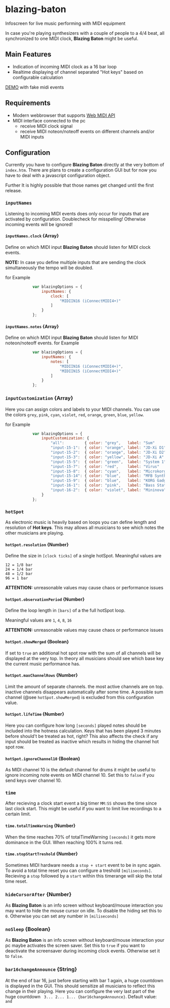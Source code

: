# blazing-baton
Infoscreen for live music performing with MIDI equipment


In case you're playing synthesizers with a couple of people to a 4/4 beat, all synchronized to one MIDI clock, **Blazing Baton** might be useful.

## Main Features
  * Indication of incoming MIDI clock as a 16 bar loop
  * Realtime displaying of channel separated "Hot keys" based on configurable calculation

[DEMO](https://othmar52.github.io/) with fake midi events

## Requirements
  * Modern webbrowser that supports [Web MIDI API](https://webaudio.github.io/web-midi-api/)
  * MIDI interface connected to the pc
    - receive MIDI clock signal
    - receive MIDI noteon/noteoff events on different channels and/or MIDI inputs
    

## Configuration

Currently you have to configure **Blazing Baton** directly at the very bottom of `index.htm`. There are plans to create a configuration GUI but for now you have to deal with a javascript configuration object.

Further It is highly possible that those names get changed until the first release.


### `inputNames`
Listening to incoming MIDI events does only occur for inputs that are activated by configuration.
Doublecheck for misspelling! Otherwise incoming events will be ignored!
#### `inputNames.clock` {Array}
Define on which MIDI input **Blazing Baton** should listen for MIDI clock events.


**NOTE:** In case you define multiple inputs that are sending the clock simultaneously the tempo will be doubled.

for Example
```javascript
            var blazingOptions = {
                inputNames: {
                    clock: [
                        "MIDIIN16 (iConnectMIDI4+)"
                    ]
                }
            };
```

#### `inputNames.notes` {Array}
Define on which MIDI input **Blazing Baton** should listen for MIDI noteon/noteoff events.
for Example
```javascript
            var blazingOptions = {
                inputNames: {
                    notes: [
                        "MIDIIN16 (iConnectMIDI4+)",
                        "MIDIIN15 (iConnectMIDI4+)"
                    ]
                }
            };
```



### `inputCustomization` {Array}
Here you can assign colors and labels to your MIDI channels. You can use the colors `grey`, `pink`, `cyan`, `violet`, `red`, `orange`, `green`, `blue`, `yellow`.

for Example
```javascript
            var blazingOptions = {
                inputCustomization: {
                    "all":         { color: "grey",   label: "Sum"          },
                    "input-15-1":  { color: "orange", label: "JD-Xi D1"     },
                    "input-15-2":  { color: "orange", label: "JD-Xi D2"     },
                    "input-15-3":  { color: "yellow", label: "JD-Xi A"      },
                    "input-15-5":  { color: "green",  label: "System 1"     },
                    "input-15-7":  { color: "red",    label: "Virus"        },
                    "input-15-8":  { color: "cyan",   label: "Microkorg"    },
                    "input-15-14": { color: "blue",   label: "MFB Synth II" },
                    "input-15-9":  { color: "blue",   label: "KORG Gadget"  },
                    "input-16-1":  { color: "pink",   label: "Bass Station" },
                    "input-16-2":  { color: "violet", label: "Mininova"     }
                }
            };
```



### `hotSpot`
As electronic music is heavily based on loops you can define length and resolution of **Hot keys**. This may allows all musicians to see which notes the other musicians are playing.

#### `hotSpot.resolution` {Number} 
Define the size in `[clock ticks]` of a single hotSpot.
Meaningful values are
```ìni
12 = 1/8 bar
24 = 1/4 bar
48 = 1/2 bar
96 = 1 bar
```
**ATTENTION:** unreasonable values may cause chaos or performance issues

#### `hotSpot.observationPeriod` {Number} 
Define the loop length in `[bars]` of a the full hotSpot loop.

Meaningful values are `1`, `4`, `8`, `16`

**ATTENTION:** unreasonable values may cause chaos or performance issues

#### `hotSpot.showMerged` {Boolean} 
If set to `true` an additional hot spot row with the sum of all channels will be displayed at the very top. In theory all musicians should see which base key the current music performance has.

#### `hotSpot.maxChannelRows` {Number} 
Limit the amount of separate channels. the most active channels are on top. inactive channels disappears automatically after some time. A possible sum channel (@see `hotSpot.showMerged`) is excluded from this configuration value.


#### `hotSpot.lifeTime` {Number} 
Here you can configure how long `[seconds]` played notes should be included into the hotness calculation. Keys that has been played 3 minutes before should't be treated as hot, right? This also affects the check if any input should be treated as inactive which results in hiding the channel hot spot row.


#### `hotSpot.ignoreChannel10` {Boolean} 
As MIDI channel 10 is the default channel for drums it might be useful to ignore incoming note events on MIDI channel 10.
Set this to `false` if you send keys over channel 10.



### `time`
After recieving a clock start event a big timer `MM:SS` shows the time since last clock start. This might be useful if you want to limit live recordings to a certain limit.

#### `time.totalTimeWarning` {Number} 
When the time reaches 70% of totalTimeWarning `[seconds]` it gets more dominance in the GUI. When reaching 100% it turns red. 

#### `time.stopStartTreshold` {Number} 
Sometimes MIDI hardware needs a `stop + start` event to be in sync again. To avoid a total time reset you can configure a treshold `[miliseconds]`. Recieving a `stop` followed by a `start` within this timerange will skip the total time reset.


### `hideCursorAfter` {Number}
As **Blazing Baton** is an info screen without keyboard/mouse interaction you may want to hide the mouse cursor on idle.
To disable the hiding set this to `0`. Otherwise you can set any number in `[miliseconds]`


### `noSleep` {Boolean}
As **Blazing Baton** is an info screen without keyboard/mouse interaction your pc maybe activates the screen saver. Set this to `true` if you want to deactivate the screensaver during incoming clock events. Otherwise set it to `false`.


### `bar16changeAnnounce` {String}
At the end of bar 16, just before starting with bar 1 again, a huge countdown is displayed in the GUI. This should sensitize all musicians to reflect this change in their playing. Here you can configure the very last part of the huge countdown ` 3... 2... 1... {bar16changeAnnounce}`. Default value: `and`




